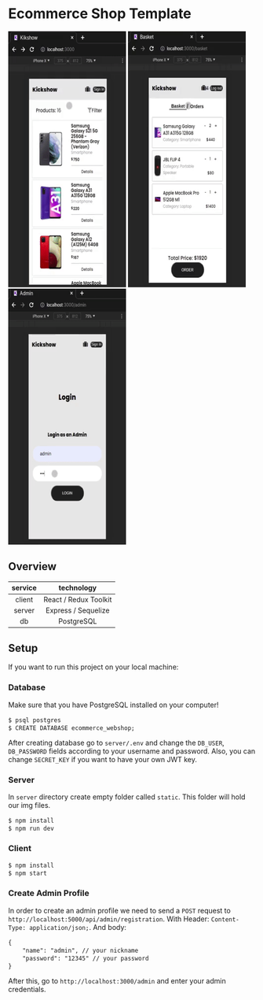 # Ecommerce Shop Template

  <img src="https://github.com/george-mix/ecommerce_webshop/blob/main/_gif/shop.gif?raw=true" alt="shop.gif" />                                               <img src="https://github.com/george-mix/ecommerce_webshop/blob/main/_gif/basket.gif?raw=true" alt="basket.gif" />                                           <img src="https://github.com/george-mix/ecommerce_webshop/blob/main/_gif/admin.gif?raw=true" alt="admin.gif" />
                                                                                                                                                                                      
## Overview

  | service    | technology |
  |:--------:|:-------:|
  | client | React / Redux Toolkit|
  | server | Express / Sequelize |
  | db | PostgreSQL |
  
## Setup

If you want to run this project on your local machine:

### Database
Make sure that you have PostgreSQL installed on your computer!
```
$ psql postgres
$ CREATE DATABASE ecommerce_webshop;
```
After creating database go to `server/.env` and change the  `DB_USER`, `DB_PASSWORD` fields according to your username and password.
Also, you can change `SECRET_KEY` if you want to have your own JWT key.


### Server
In `server` directory create empty folder called `static`.
This folder will hold our img files.

```
$ npm install 
$ npm run dev
```

### Client
```
$ npm install
$ npm start
```
### Create Admin Profile
In order to create an admin profile we need to send a `POST` request to `http://localhost:5000/api/admin/registration`.
With Header: `Content-Type: application/json;`.
And body: 
```
{
    "name": "admin", // your nickname
    "password": "12345" // your password
}
```
After this, go to `http://localhost:3000/admin` and enter your admin credentials.
